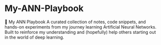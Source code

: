 # My-ANN-Playbook
🧠 My ANN Playbook A curated collection of notes, code snippets, and hands-on experiments from my journey learning Artificial Neural Networks. Built to reinforce my understanding and (hopefully) help others starting out in the world of deep learning.
